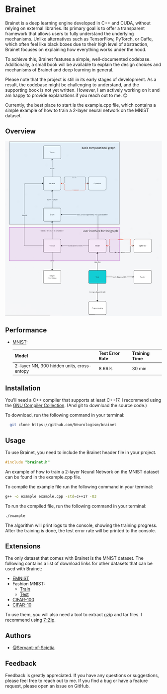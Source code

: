 ﻿
# Brainet

Brainet is a deep learning engine developed in C++ and CUDA, without relying on external libraries. Its primary goal is to offer a transparent framework that allows users to fully understand the underlying mechanisms. Unlike alternatives such as TensorFlow, PyTorch, or Caffe, which often feel like black boxes due to their high level of abstraction, Brainet focuses on explaining how everything works under the hood.

To achieve this, Brainet features a simple, well-documented codebase. Additionally, a small book will be available to explain the design choices and mechanisms of Brainet and deep learning in general.

Please note that the project is still in its early stages of development. As a result, the codebase might be challenging to understand, and the supporting book is not yet written. However, I am actively working on it and am happy to provide explanations if you reach out to me. 😊

Currently, the best place to start is the example.cpp file, which contains a simple example of how to train a 2-layer neural network on the MNIST dataset.

## Overview 
![high-level overview of the Brainet architecture](image.png)


## Performance

- [MNIST](https://yann.lecun.com/exdb/mnist/): 

    | Model | Test Error Rate | Training Time |
    |-------|----------|---------------|
    | 2-layer NN, 300 hidden units, cross-entopy | 8.66% | 30 min |
    

## Installation

<!-- To use Brainet, you need to have a CUDA compatible GPU and the [CUDA Toolkit](https://developer.nvidia.com/cuda-downloads) installed. -->

You'll need a C++ compiler that supports at least C++17. I recommend using the [GNU Compiler Collection](https://gcc.gnu.org/). (And git to download the source code.)

To download, run the following command in your terminal:

```bash
  git clone https://github.com/Neurologism/brainet
```

## Usage
To use Brainet, you need to include the Brainet header file in your project. 
```cpp
#include "brainet.h"
```

An example of how to train a 2-layer Neural Network on the MNIST dataset can be found in the example.cpp file.

To compile the example file run the following command in your terminal:
```bash
g++ -o example example.cpp -std=c++17 -O3
```

To run the compiled file, run the following command in your terminal:

```bash
./example
```

The algorithm will print logs to the console, showing the training progress. After the training is done, the test error rate will be printed to the console.

## Extensions
The only dataset that comes with Brainet is the MNIST dataset. 
The following contains a list of download links for other datasets that can be used with Brainet:
- [EMNIST](https://biometrics.nist.gov/cs_links/EMNIST/gzip.zip)
- Fashion MNIST: 
    - [Train](http://fashion-mnist.s3-website.eu-central-1.amazonaws.com/train-images-idx3-ubyte.gz)
    - [Test](http://fashion-mnist.s3-website.eu-central-1.amazonaws.com/t10k-images-idx3-ubyte.gz)
- [CIFAR-100](https://www.cs.toronto.edu/~kriz/cifar-100-binary.tar.gz)
- [CIFAR-10](https://www.cs.toronto.edu/~kriz/cifar-10-binary.tar.gz)

To use them, you will also need a tool to extract gzip and tar files. I recommend using [7-Zip](https://www.7-zip.org/).

## Authors

- [@Servant-of-Scietia](https://github.com/Servant-of-Scietia)

## Feedback
Feedback is greatly appreciated. If you have any questions or suggestions, please feel free to reach out to me.
If you find a bug or have a feature request, please open an issue on GitHub.
